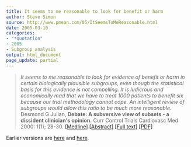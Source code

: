 ```yaml
---
title: It seems to me reasonable to look for benefit or harm
author: Steve Simon
source: http://www.pmean.com/05/ItSeemsToMeReasonable.html
date: 2005-03-10
categories:
- "*Quotation"
- 2005
- Subgroup analysis
output: html_document
page_update: partial
---
```

> *It seems to me reasonable to look for evidence of benefit or harm in
> certain biologically plausible subgroups, even though the statistical
> basis for this evidence is not compelling. It is ludicrous and
> economically mad that we have to treat 1000 patients to benefit six
> because our trial methodology cannot cope. An intelligent review of
> subgroups would allow this ratio to be much more reasonable.* Desmond
> G Julian, **Debate: A subversive view of subsets - a dissident
> clinician's opinion.** Curr Control Trials Cardiovasc Med 2000: 1(1);
> 28-30.
> [\[Medline\]](http://www.ncbi.nlm.nih.gov/entrez/query.fcgi?cmd=Retrieve&db=PubMed&list_uids=11714403&dopt=Abstract)
> [\[Abstract\]](http://cvm.controlled-trials.com/content/1/1/28/abstract)
> [\[Full text\]](http://cvm.controlled-trials.com/content/1/1/28)
> [\[PDF\]](http://cvm.controlled-trials.com/content/pdf/cvm-1-1-028.pdf)

Earlier versions are [here][sim1] and [here][sim2].


[sim1]: http://www.pmean.com/05/ItSeemsToMeReasonable.html
[sim2]: http://new.pmean.com/ItSeemsToMeReasonable/
